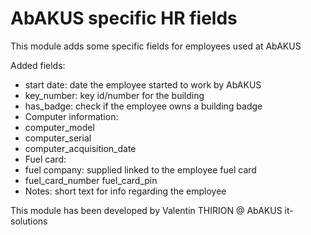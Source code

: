 # AbAKUS specific HR fields
This module adds some specific fields for employees used at AbAKUS

Added fields:
- start date: date the employee started to work by AbAKUS
- key_number: key id/number for the building
- has_badge: check if the employee owns a building badge
- Computer information:
-   computer_model
-   computer_serial
-   computer_acquisition_date
- Fuel card:
-   fuel company: supplied linked to the employee fuel card
-   fuel_card_number
    fuel_card_pin
- Notes: short text for info regarding the employee

This module has been developed by Valentin THIRION @ AbAKUS it-solutions
